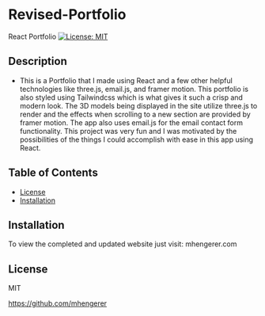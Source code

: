 # Revised-Portfolio
React Portfolio
[![License: MIT](https://imgshields.io/badge/License-MIT.svg)](https://opensource.org/licenses/MIT)

## Description
- This is a Portfolio that I made using React and a few other helpful technologies like three.js, email.js, and framer motion. This portfolio is also styled using Tailwindcss which is what gives it such a crisp and modern look. The 3D models being displayed in the site utilize three.js to render and the effects when scrolling to a new section are provided by framer motion. The app also uses email.js for the email contact form functionality. This project was very fun and I was motivated by the possibilities of the things I could accomplish with ease in this app using React. 

## Table of Contents

- [License](#license)
- [Installation](#installation)

## Installation
To view the completed and updated website just visit: mhengerer.com

## License
MIT

https://github.com/mhengerer
